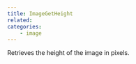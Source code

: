 ```yaml
---
title: ImageGetHeight
related:
categories:
    - image
---
```


Retrieves the height of the image in pixels.